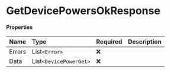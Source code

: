 # GetDevicePowersOkResponse

**Properties**

| Name   | Type                   | Required | Description |
| :----- | :--------------------- | :------- | :---------- |
| Errors | List`<Error>`          | ❌       |             |
| Data   | List`<DevicePowerGet>` | ❌       |             |

<!-- This file was generated by liblab | https://liblab.com/ -->
